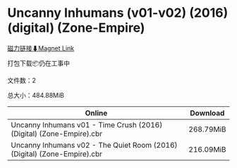 # Uncanny Inhumans (v01-v02) (2016) (digital) (Zone-Empire)

[磁力链接⬇Magnet Link](magnet:?xt=urn:btih:1b020e6a7195a7165f2cf68877e61a4f0b47b0cd&dn=Uncanny%20Inhumans%20%28v01-v02%29%20%282016%29%20%28digital%29%20%28Zone-Empire%29)

打包下载📦仍在工事中

文件数：2

总大小：484.88MiB

Online | Download
--- | ---
Uncanny Inhumans v01 - Time Crush (2016) (Digital) (Zone-Empire).cbr | 268.79MiB
Uncanny Inhumans v02 - The Quiet Room (2016) (Digital) (Zone-Empire).cbr | 216.09MiB